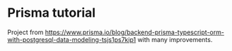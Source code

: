 # Prisma tutorial

Project from https://www.prisma.io/blog/backend-prisma-typescript-orm-with-postgresql-data-modeling-tsjs1ps7kip1 with many improvements. 
